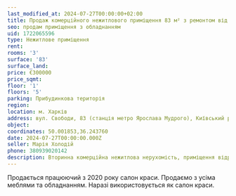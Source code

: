 ```yaml
---
last_modified_at: 2024-07-27T00:00:00+02:00
title: Продаж комерційного нежитлового приміщення 83 м² з ремонтом від власника на Свободи
seo: продам приміщення з обладнанням
uid: 1722065596
type: Нежитлове приміщення
rent:
rooms: '3'
surface: '83'
surface_land:
price: €300000
price_sqmt:
floor: '1'
floors: '5'
parking: Прибудинкова територія
region:
location: м. Харків
address: вул. Свободи, 83 (станція метро Ярослава Мудрого), Київський район
object:
coordinates: 50.001853,36.243760
date: 2024-07-27T00:00:00.000Z
seller: Марія Холодій
phone: 380939020142
description: Вторинна комерційна нежитлова нерухомість, приміщення відремонтоване з обладнанням, придатна і готове до використання
---
```


Продається працюючий з 2020 року салон краси. Продаємо з усіма меблями та обладнанням. Наразі використовується як салон краси.
